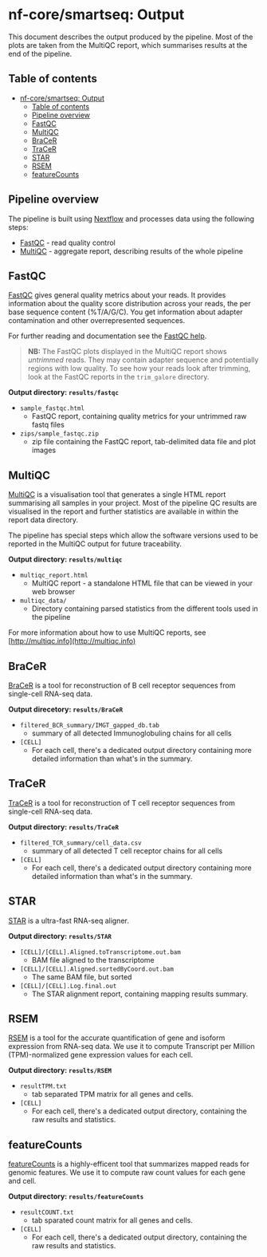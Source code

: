 # nf-core/smartseq: Output

This document describes the output produced by the pipeline. Most of the plots are taken from the MultiQC report, which summarises results at the end of the pipeline.

## Table of contents

- [nf-core/smartseq: Output](#nf-coresmartseq-output)
  - [Table of contents](#table-of-contents)
  - [Pipeline overview](#pipeline-overview)
  - [FastQC](#fastqc)
  - [MultiQC](#multiqc)
  - [BraCeR](#bracer)
  - [TraCeR](#tracer)
  - [STAR](#star)
  - [RSEM](#rsem)
  - [featureCounts](#featurecounts)

## Pipeline overview

The pipeline is built using [Nextflow](https://www.nextflow.io/)
and processes data using the following steps:

- [FastQC](#fastqc) - read quality control
- [MultiQC](#multiqc) - aggregate report, describing results of the whole pipeline

## FastQC

[FastQC](http://www.bioinformatics.babraham.ac.uk/projects/fastqc/) gives general quality metrics about your reads. It provides information about the quality score distribution across your reads, the per base sequence content (%T/A/G/C). You get information about adapter contamination and other overrepresented sequences.

For further reading and documentation see the [FastQC help](http://www.bioinformatics.babraham.ac.uk/projects/fastqc/Help/).

> **NB:** The FastQC plots displayed in the MultiQC report shows _untrimmed_ reads. They may contain adapter sequence and potentially regions with low quality. To see how your reads look after trimming, look at the FastQC reports in the `trim_galore` directory.

**Output directory: `results/fastqc`**

- `sample_fastqc.html`
  - FastQC report, containing quality metrics for your untrimmed raw fastq files
- `zips/sample_fastqc.zip`
  - zip file containing the FastQC report, tab-delimited data file and plot images

## MultiQC

[MultiQC](http://multiqc.info) is a visualisation tool that generates a single HTML report summarising all samples in your project. Most of the pipeline QC results are visualised in the report and further statistics are available in within the report data directory.

The pipeline has special steps which allow the software versions used to be reported in the MultiQC output for future traceability.

**Output directory: `results/multiqc`**

- `multiqc_report.html`
  - MultiQC report - a standalone HTML file that can be viewed in your web browser
- `multiqc_data/`
  - Directory containing parsed statistics from the different tools used in the pipeline

For more information about how to use MultiQC reports, see [http://multiqc.info](http://multiqc.info)

## BraCeR

[BraCeR](https://github.com/Teichlab/bracer) is a tool for reconstruction of B cell receptor sequences from single-cell RNA-seq data.

**Output direcetory: `results/BraCeR`**

- `filtered_BCR_summary/IMGT_gapped_db.tab`
  - summary of all detected Immunoglobuling chains for all cells
- `[CELL]`
  - For each cell, there's a dedicated output directory containing more detailed information than what's in the summary.

## TraCeR

[TraCeR](https://github.com/Teichlab/tracer) is a tool for reconstruction of T cell receptor sequences from single-cell RNA-seq data.

**Output directory: `results/TraCeR`**

- `filtered_TCR_summary/cell_data.csv`
  - summary of all detected T cell receptor chains for all cells
- `[CELL]`
  - For each cell, there's a dedicated output directory containing more detailed information than what's in the summary.

## STAR

[STAR](https://github.com/alexdobin/STAR) is a ultra-fast RNA-seq aligner.

**Output directory: `results/STAR`**

- `[CELL]/[CELL].Aligned.toTranscriptome.out.bam`
  - BAM file aligned to the transcriptome
- `[CELL]/[CELL].Aligned.sortedByCoord.out.bam`
  - The same BAM file, but sorted
- `[CELL]/[CELL].Log.final.out`
  - The STAR alignment report, containing mapping results summary.

## RSEM

[RSEM](https://github.com/deweylab/RSEM) is a tool for the accurate quantification of gene and isoform expression
from RNA-seq data. We use it to compute Transcript per Million (TPM)-normalized gene expression
values for each cell.

**Output directory: `results/RSEM`**

- `resultTPM.txt`
  - tab separated TPM matrix for all genes and cells.
- `[CELL]`
  - For each cell, there's a dedicated output directory, containing the raw results and statistics.

## featureCounts

[featureCounts](http://bioinf.wehi.edu.au/featureCounts/) is a highly-efficent tool that summarizes
mapped reads for genomic features. We use it to compute raw count values for each gene and cell.

**Output directory: `results/featureCounts`**

- `resultCOUNT.txt`
  - tab sparated count matrix for all genes and cells.
- `[CELL]`
  - For each cell, there's a dedicated output directory, containing the raw results and statistics.

